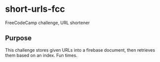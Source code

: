 # short-urls-fcc
FreeCodeCamp challenge, URL shortener

## Purpose
This challenge stores given URLs into a firebase document, then retrieves them based on an index. Fun times.
